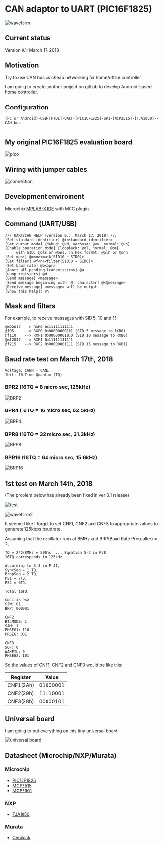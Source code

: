 # CAN adaptor to UART (PIC16F1825)

![waveform](./doc/waveform.jpg)

## Current status

Version 0.1: March 17, 2018

## Motivation

Try to use CAN bus as cheap networking for home/office controller.

I am going to create another project on github to develop Android-based home controller.

## Configuration

```
[PC or Android]-USB-[FTDI]-UART-[PIC16F1825]-SPI-[MCP2515]-[TJA1050]-- CAN bus
                   
```

## My original PIC16F1825 evaluation board

![pico](https://docs.google.com/drawings/d/e/2PACX-1vTHoT0TZIyVhAgkDVHyuWkc1-_6oFHT2mF53g2q36bgH_qxplkvvRIkJ3PqJBNuTZauhhMmSiemMoZO/pub?w=480&h=360)

## Wiring with jumper cables

![connection](./doc/pic16f1825-mcp2515.jpg)

## Development enviroment

Microchip [MPLAB-X IDE](http://www.microchip.com/mplab/mplab-x-ide) with MCC plugin.

## Command (UART/USB)

```
/// UART2CAN HELP (version 0.1  March 17, 2018) ///
[Set standard identifier] @i<standard identifier>
[Set output mode] {debug: @vd, verbose: @vv, normal: @vn}
[Enable operation mode] {loopback: @ol, normal: @on}
     with SID: @ols or @ons, in hex format: @olh or @onh
[Set mask] @m<n><mask(SID10 ~ SID0)>
[Set filter] @f<n><filter(SID10 ~ SID0)>
[Set baud rate] @b<bpr>
[Abort all pending transmissions] @a
[Dump registers] @d
[Send message] <message>
[Send message beginning with '@' character] @<@message>
[Receive message] <message> will be output
[Show this help]: @h
```

## Mask and filters

For example, to receive messages with SID 5, 10 and 15:
```
@m02047  --> RXM0 0b11111111111
@f05     --> RXF0 0b00000000101 (SID 5 message to RXB0)
@f110    --> RXF1 0b00000001010 (SID 10 message to RXB0)
@m12047  --> RXM1 0b11111111111
@f215    --> RXF2 0b00000001111 (SID 15 message to RXB1)
```

## Baud rate test on March 17th, 2018

```
Voltage: CANH - CANL
1bit: 16 Time Quantum (TQ)
```
### BPR2 (16TQ = 8 micro sec, 125kHz)

![BRP2](./doc/test/BRP2.BMP)

### BPR4 (16TQ = 16 micro sec, 62.5kHz)

![BRP4](./doc/test/BRP4.BMP)

### BPR8 (16TQ = 32 micro sec, 31.3kHz)

![BRP8](./doc/test/BRP8.BMP)

### BPR16 (16TQ = 64 micro sec, 15.6kHz)

![BRP16](./doc/test/BRP16.BMP)

## 1st test on March 14th, 2018

(The problem below has already been fixed in ver 0.1 release)

![test](./doc/test.jpg)

![waveform2](./doc/waveform2.BMP)

It seemed like I forgot to set CNF1, CNF2 and CNF3 to appropriate values to generate 125kbps baudrate.

Assuming that the oscillator runs at 8MHz and BRP(Buad Rate Prescaller) = 2,

```
TQ = 2*2/8MHz = 500ns  ... Equation 5-2 in P38
16TQ corresponds to 125kHz

According to 5.3 in P 41,
SyncSeg = 1 TQ,
PropSeg = 2 TQ,
PS1 = 7TQ,
PS2 = 6TQ.

Total 16TQ.

CNF1 in P42
SJW: 01
BRP: 000001

CNF2
BTLMODE: 1
SAM: 1
PHSEG1: 110
PRSEG: 001

CNF3
SOF: 0
WAKFIL: 0
PHSEG2: 101
```

So the values of CNF1, CNF2 and CNF3 would be like this:

|Register | Value  |
|---------|--------|
|CNF1(2Ah)|01000001|
|CNF2(29h)|11110001|
|CNF3(28h)|00000101|

## Universal board

I am going to put everything on this tiny universal board:

![universal board](./doc/universal_board.jpg)

## Datasheet (Microchip/NXP/Murata)

### Microchip
- [PIC16F1825](http://ww1.microchip.com/downloads/en/DeviceDoc/41440A.pdf)
- [MCP2515](http://ww1.microchip.com/downloads/en/DeviceDoc/21801d.pdf)
- [MCP2561](http://ww1.microchip.com/downloads/en/DeviceDoc/20005167C.pdf)

### NXP
- [TJA1050](https://www.nxp.com/docs/en/data-sheet/TJA1050.pdf)

### Murata
- [Ceralock](https://www.murata.com/~/media/webrenewal/support/library/catalog/products/timingdevice/ceralock/p17e.ashx)
